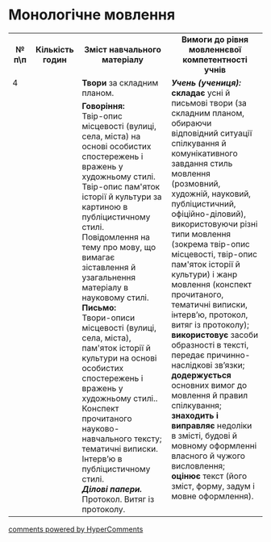 <div id="hypercomments_widget" class="js-hypercomments-widget invisible"></div>

# Монологічне мовлення

<table>
  <tr>
    <td width="10%" align="center"><b>№ <br>п\п</br></b></td>
    <td width="5%" align="center"><b>Кількість годин</b></td>  
    <td width="40%" align="center"><b>Зміст навчального матеріалу</b></td>
    <td width="45%" align="center"><b>Вимоги до рівня мовленнєвої компетентності учнів</b></td>
  </tr>
  <tr>
<td width="10%" style="vertical-align:top !important;" rowspan="2">4</td>
<td width="5%" style="vertical-align:top !important;"  rowspan="2"></td>
    <td width="40%" style="vertical-align:top !important;"><b>Твори</b>  за складним планом.<br></td>
    <td width="45%" style="vertical-align:top !important;" rowspan="2">
      <i><b>Учень (учениця):</b></i><br>
<b>складає</b> усні й письмові твори (за складним планом, обираючи відповідний ситуації спілкування й комунікативного завдання стиль мовлення (розмовний, художній, науковий, публіцистичний, офіційно-діловий), використовуючи різні типи мовлення (зокрема  твір-опис місцевості, твір-опис пам'яток історії й культури) і жанр мовлення (конспект прочитаного, тематичні виписки,  інтерв’ю,  протокол, витяг із протоколу); <br>
<b>використовує</b> засоби образності в тексті, передає причинно-наслідкові зв’язки;<br>
<b>додержується</b> основних вимог до мовлення й  правил спілкування;<br>
<b>знаходить і виправляє</b> недоліки в змісті, будові й мовному оформленні   власного  й чужого висловлення;<br>
<b>оцінює</b> текст (його зміст, форму, задум і мовне оформлення).
    </td>
  </tr>
  <tr>
    <td width="40%" style="vertical-align:top !important;">
<b>Говоріння:</b> <br>
Твір-опис місцевості (вулиці, села, міста) на основі особистих спостережень і вражень у художньому стилі.<br>
Твір-опис пам'яток історії й культури за картиною в публіцистичному стилі.<br> 
Повідомлення на тему про мову, що вимагає зіставлення й узагальнення матеріалу в науковому стилі.<br>
<b>Письмо:</b><br>
Твори-описи місцевості (вулиці, села, міста), пам'яток історії й культури на основі особистих спостережень і вражень у художньому стилі.. <br>
Конспект прочитаного науково-навчального тексту; тематичні виписки.<br>
Інтерв’ю в публіцистичному стилі.<br>
<b><i>Ділові папери.</i></b> Протокол. Витяг із протоколу.
</td>
  </tr>    
</table>

<div class="js-hypercomments-container">
<a href="http://hypercomments.com" class="hc-link" title="comments widget">comments powered by HyperComments</a>
</div>